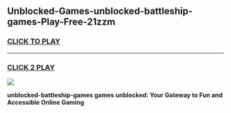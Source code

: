 
## Unblocked-Games-unblocked-battleship-games-Play-Free-21zzm
<h3>
<a href="https://premium76.site?title=unblocked-battleship-games&ref=10A">CLICK TO PLAY</a></h3>
<hr>

<h3>
<a href="https://premium76.site?title=unblocked-battleship-games&ref=10A">CLICK 2 PLAY</a>
  
</h3>

<a href="https://premium76.site?title=unblocked-battleship-games&ref=10A"><img src="https://clearcache.store/games.png"></a>


**unblocked-battleship-games games unblocked: Your Gateway to Fun and Accessible Online Gaming**

